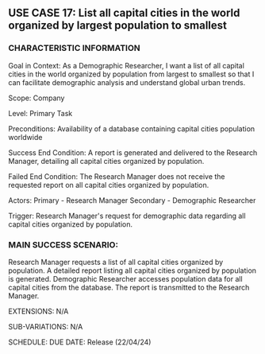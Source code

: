 ## USE CASE 17: List all capital cities in the world organized by largest population to smallest

### CHARACTERISTIC INFORMATION

Goal in Context:
As a Demographic Researcher, I want a list of all capital cities in the world organized by population from largest to smallest so that I can facilitate demographic analysis and understand global urban trends.

Scope:
Company

Level:
Primary Task

Preconditions:
Availability of a database containing capital cities population worldwide

Success End Condition:
A report is generated and delivered to the Research Manager, detailing all capital cities organized by population.

Failed End Condition:
The Research Manager does not receive the requested report on all capital cities organized by population.

Actors:
Primary - Research Manager
Secondary - Demographic Researcher

Trigger:
Research Manager's request for demographic data regarding all capital cities organized by population.

### MAIN SUCCESS SCENARIO:

Research Manager requests a list of all capital cities organized by population.
A detailed report listing all capital cities organized by population is generated.
Demographic Researcher accesses population data for all capital cities from the database.
The report is transmitted to the Research Manager.

EXTENSIONS:
N/A

SUB-VARIATIONS:
N/A

SCHEDULE:
DUE DATE: Release (22/04/24)